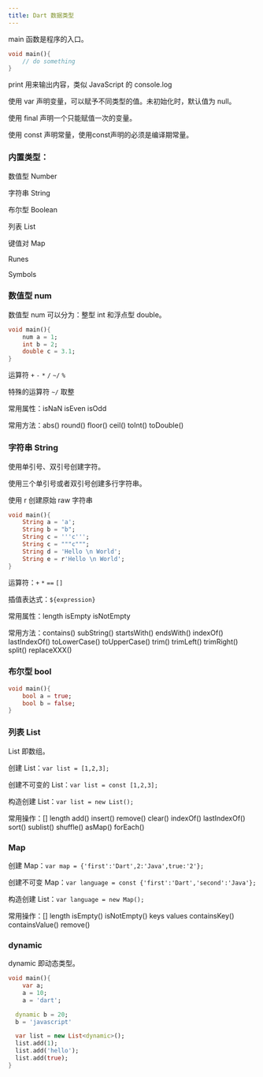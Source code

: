 ```yaml
---
title: Dart 数据类型
---
```


main 函数是程序的入口。

```dart
void main(){
	// do something
}
```

print 用来输出内容，类似 JavaScript 的 console.log

使用 var 声明变量，可以赋予不同类型的值。未初始化时，默认值为 null。

使用 final 声明一个只能赋值一次的变量。

使用 const 声明常量，使用const声明的必须是编译期常量。

### 内置类型：

数值型 Number

字符串 String

布尔型 Boolean

列表 List

键值对 Map

Runes

Symbols

### 数值型 num

数值型 num 可以分为：整型 int 和浮点型 double。

```dart
void main(){
	num a = 1;
	int b = 2;
	double c = 3.1;
}
```

运算符 `+` `-` `*` `/` `~/` `%`

特殊的运算符 `~/` 取整

常用属性：isNaN isEven isOdd

常用方法：abs() round() floor() ceil() toInt() toDouble()

### 字符串 String

使用单引号、双引号创建字符。

使用三个单引号或者双引号创建多行字符串。

使用 r 创建原始 raw 字符串

```dart
void main(){
	String a = 'a';
	String b = "b";
	String c = '''c''';
	String c = """c""";
	String d = 'Hello \n World';
	String e = r'Hello \n World';
}
```

运算符：`+` `*` `==` `[]`

插值表达式：`${expression}`

常用属性：length isEmpty isNotEmpty

常用方法：contains() subString() startsWith() endsWith() indexOf() lastIndexOf() toLowerCase() toUpperCase() trim() trimLeft() trimRight() split() replaceXXX()

### 布尔型 bool

```dart
void main(){
	bool a = true;
	bool b = false;
}
```

### 列表 List

List 即数组。

创建 List：`var list = [1,2,3];`

创建不可变的 List：`var list = const [1,2,3];`

构造创建 List：`var list = new List();`

常用操作：[] length add() insert() remove() clear() indexOf() lastIndexOf() sort() sublist() shuffle() asMap() forEach() 

### Map

创建 Map：`var map = {'first':'Dart',2:'Java',true:'2'};`

创建不可变 Map：`var language = const {'first':'Dart','second':'Java'};`

构造创建 List：`var language = new Map();`

常用操作：[] length isEmpty() isNotEmpty() keys values containsKey() containsValue() remove() 

### dynamic

dynamic 即动态类型。

```dart
void main(){
	var a;
	a = 10;
	a = 'dart';

  dynamic b = 20;
  b = 'javascript'

  var list = new List<dynamic>();
  list.add(1);
  list.add('hello');
  list.add(true);
}
```
